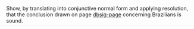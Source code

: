 

Show, by translating into conjunctive normal form and
applying resolution, that the conclusion drawn on page <a class="pageRef" id="pageref" title="" href="#">dbsig-page</a>
concerning Brazilians is sound.
